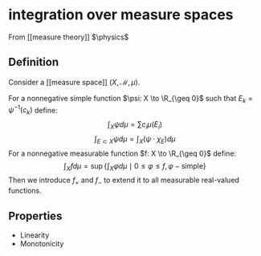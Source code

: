 # integration over measure spaces
From [[measure theory]]
$\physics$
## Definition
Consider a [[measure space]] $(X, \mathcal{M}, \mu)$.

For  a nonnegative simple function $\psi: X \to \R_{\geq 0}$ such that $E_{k} = \psi^{-1}(c_{k})$ define:
$$\int_{X} \psi d\mu = \sum\limits c_{i}\mu(E_{i})$$
$$\int_{E \subset X} \psi d\mu = \int_{X} (\psi \cdot \chi_{E}) d\mu$$
For a nonnegative measurable function $f: X \to \R_{\geq 0}$ define:
$$\int_{X} fd\mu = \sup\left\{ \int_{X} \varphi d\mu \mid 0 \leq \varphi \leq f, \varphi - \text{simple}\right\}$$
Then we introduce $f_{+}$ and $f_{-}$ to extend it to all measurable real-valued functions.

## Properties
- Linearity
- Monotonicity